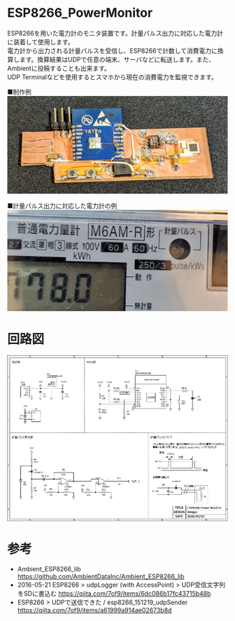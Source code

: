 # ESP8266_PowerMonitor
 
ESP8266を用いた電力計のモニタ装置です。計量パルス出力に対応した電力計に装着して使用します。  
電力計から出力される計量パルスを受信し、ESP8266で計数して消費電力に換算します。換算結果はUDPで任意の端末、サーバなどに転送します。また、Ambientに投稿することも出来ます。  
UDP Terminalなどを使用するとスマホから現在の消費電力を監視できます。  

■制作例  
![PowerMonitor](doc/PowerMonitor.png)  
  
■計量パルス出力に対応した電力計の例
![PowerMeter](doc/PowerMeter.png)  

# 回路図
![Schematic](doc/Schematic.png)  

# 参考
- Ambient_ESP8266_lib https://github.com/AmbientDataInc/Ambient_ESP8266_lib  
- 2016-05-21 ESP8266 > udpLogger (with AccessPoint) > UDP受信文字列をSDに書込む https://qiita.com/7of9/items/6dc086b17fc43715b48b  
- ESP8266 > UDPで送信できた / esp8266_151219_udpSender https://qiita.com/7of9/items/a61999a914ae02673b8d
